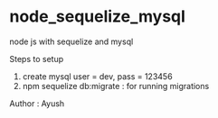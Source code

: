 # node_sequelize_mysql
node js with sequelize and mysql


Steps to setup
1. create mysql user = dev, pass = 123456
2. npm sequelize db:migrate : for running migrations




Author : Ayush
